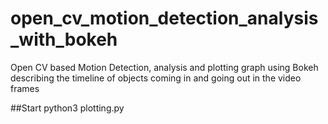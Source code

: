 # open_cv_motion_detection_analysis_with_bokeh
Open CV based Motion Detection, analysis and plotting graph using Bokeh describing the timeline of objects coming in and going out in the video frames

##Start
python3 plotting.py
